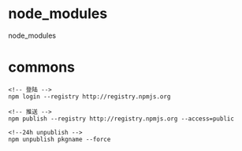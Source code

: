 # node_modules
node_modules


# commons
```
<!-- 登陆 -->
npm login --registry http://registry.npmjs.org

<!-- 推送 -->
npm publish --registry http://registry.npmjs.org --access=public

<!--24h unpublish -->
npm unpublish pkgname --force
```